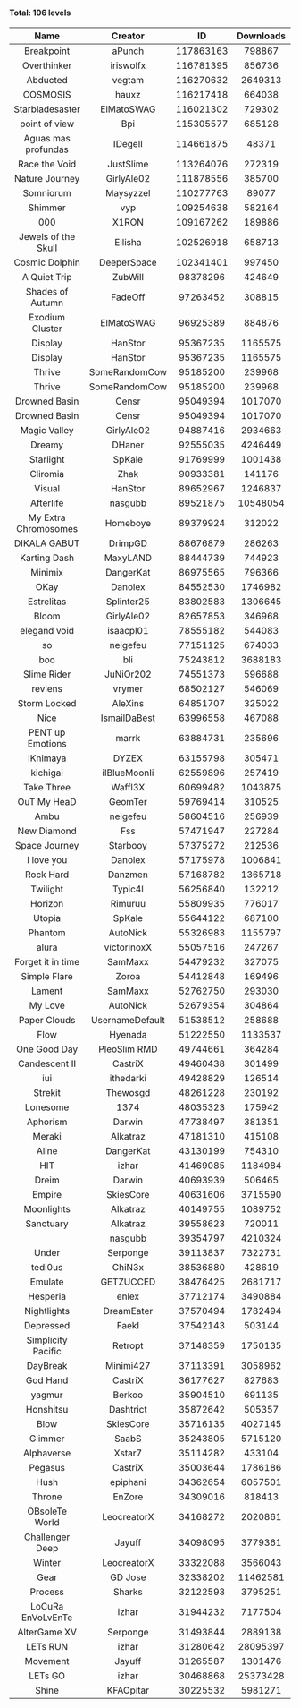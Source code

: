 #### Total: 106 levels

| Name | Creator | ID | Downloads | Likes |
|:---:|:---:|:---:|:---:|:---:|
| Breakpoint  | aPunch | 117863163 | 798867 | 64730
| Overthinker | iriswolfx | 116781395 | 856736 | 65704
| Abducted | vegtam | 116270632 | 2649313 | 143946
| COSMOSIS | hauxz | 116217418 | 664038 | 39820
| Starbladesaster | ElMatoSWAG | 116021302 | 729302 | 63744
| point of view        | Bpi | 115305577 | 685128 | 51341
| Aguas mas profundas | IDegelI | 114661875 | 48371 | 2064
| Race the Void | JustSlime | 113264076 | 272319 | 12512
| Nature Journey | GirlyAle02 | 111878556 | 385700 | 19899
| Somniorum | Maysyzzel | 110277763 | 89077 | 4487
| Shimmer | vyp | 109254638 | 582164 | 48303
| 000 | X1RON | 109167262 | 189886 | 7819
| Jewels of the Skull | Ellisha | 102526918 | 658713 | 28037
| Cosmic Dolphin | DeeperSpace | 102341401 | 997450 | 76359
| A Quiet Trip | ZubWill | 98378296 | 424649 | 34190
| Shades of Autumn | FadeOff | 97263452 | 308815 | 17958
| Exodium Cluster | ElMatoSWAG | 96925389 | 884876 | 89770
| Display | HanStor | 95367235 | 1165575 | 105866
| Display | HanStor | 95367235 | 1165575 | 105866
| Thrive | SomeRandomCow | 95185200 | 239968 | 16019
| Thrive | SomeRandomCow | 95185200 | 239968 | 16019
| Drowned Basin | Censr | 95049394 | 1017070 | 97654
| Drowned Basin | Censr | 95049394 | 1017070 | 97654
| Magic Valley | GirlyAle02 | 94887416 | 2934663 | 277577
| Dreamy | DHaner | 92555035 | 4246449 | 363005
| Starlight | SpKale | 91769999 | 1001438 | 103207
| Cliromia | Zhak | 90933381 | 141176 | 12301
| Visual | HanStor | 89652967 | 1246837 | 104569
| Afterlife | nasgubb | 89521875 | 10548054 | 627245
| My Extra Chromosomes | Homeboye | 89379924 | 312022 | 22844
| DIKALA GABUT | DrimpGD | 88676879 | 286263 | 18232
| Karting Dash | MaxyLAND | 88444739 | 744923 | 56469
| Minimix | DangerKat | 86975565 | 796366 | 69811
| OKay | Danolex | 84552530 | 1746982 | 149087
| Estrelitas | Splinter25 | 83802583 | 1306645 | 110921
| Bloom | GirlyAle02 | 82657853 | 346968 | 30802
| elegand void | isaacpl01 | 78555182 | 544083 | 36059
| so | neigefeu | 77151125 | 674033 | 40199
| boo | bli | 75243812 | 3688183 | 253511
| Slime Rider | JuNiOr202 | 74551373 | 596688 | 32593
| reviens | vrymer | 68502127 | 546069 | 34205
| Storm Locked | AleXins | 64851707 | 325022 | 25290
| Nice | IsmailDaBest | 63996558 | 467088 | 26508
| PENT up Emotions | marrk | 63884731 | 235696 | 15449
| IKnimaya | DYZEX | 63155798 | 305471 | 21194
| kichigai | iIBlueMoonIi | 62559896 | 257419 | 11595
| Take Three | Waffl3X | 60699482 | 1043875 | 91531
| OuT My HeaD | GeomTer | 59769414 | 310525 | 21389
| Ambu | neigefeu | 58604516 | 256939 | 24073
| New Diamond | Fss | 57471947 | 227284 | 16984
| Space Journey | Starbooy | 57375272 | 212536 | 15504
| I love you | Danolex | 57175978 | 1006841 | 106576
| Rock Hard | Danzmen | 57168782 | 1365718 | 76831
| Twilight | Typic4l | 56256840 | 132212 | 10713
| Horizon | Rimuruu | 55809935 | 776017 | 83474
| Utopia | SpKale | 55644122 | 687100 | 68270
| Phantom | AutoNick | 55326983 | 1155797 | 77968
| alura | victorinoxX | 55057516 | 247267 | 19698
| Forget it in time | SamMaxx | 54479232 | 327075 | 25754
| Simple Flare | Zoroa | 54412848 | 169496 | 23098
| Lament | SamMaxx | 52762750 | 293030 | 34142
| My Love | AutoNick | 52679354 | 304864 | 30363
| Paper Clouds | UsernameDefault | 51538512 | 258688 | 31800
| Flow | Hyenada | 51222550 | 1133537 | 121419
| One Good Day | PleoSlim RMD | 49744661 | 364284 | 38701
| Candescent II | CastriX | 49460438 | 301499 | 38633
| iui | ithedarki | 49428829 | 126514 | 17899
| Strekit | Thewosgd | 48261228 | 230192 | 31833
| Lonesome | 1374 | 48035323 | 175942 | 22667
| Aphorism | Darwin | 47738497 | 381351 | 48740
| Meraki | Alkatraz | 47181310 | 415108 | 48059
| Aline | DangerKat | 43130199 | 754310 | 78493
| HIT | izhar | 41469085 | 1184984 | 114991
| Dreim | Darwin | 40693939 | 506465 | 60326
| Empire | SkiesCore | 40631606 | 3715590 | 337324
| Moonlights | Alkatraz | 40149755 | 1089752 | 85337
| Sanctuary | Alkatraz | 39558623 | 720011 | 90364
|   | nasgubb | 39354797 | 4210324 | 292933
| Under | Serponge | 39113837 | 7322731 | 577304
| tedi0us | ChiN3x | 38536880 | 428619 | 54000
| Emulate | GETZUCCED | 38476425 | 2681717 | 246272
| Hesperia | enlex | 37712174 | 3490884 | 240441
| Nightlights | DreamEater | 37570494 | 1782494 | 160025
| Depressed | FaekI | 37542143 | 503144 | 67598
| Simplicity Pacific | Retropt | 37148359 | 1750135 | 180123
| DayBreak | Minimi427 | 37113391 | 3058962 | 300704
| God Hand | CastriX | 36177627 | 827683 | 102624
| yagmur | Berkoo | 35904510 | 691135 | 85705
| Honshitsu | Dashtrict | 35872642 | 505357 | 80694
| Blow | SkiesCore | 35716135 | 4027145 | 371771
| Glimmer | SaabS | 35243805 | 5715120 | 430965
| Alphaverse | Xstar7 | 35114282 | 433104 | 72314
| Pegasus | CastriX | 35003644 | 1786186 | 209336
| Hush | epiphani | 34362654 | 6057501 | 468743
| Throne | EnZore | 34309016 | 818413 | 101970
| OBsoleTe World | LeocreatorX | 34168272 | 2020861 | 194403
| Challenger Deep | Jayuff | 34098095 | 3779361 | 208533
| Winter | LeocreatorX | 33322088 | 3566043 | 345313
| Gear | GD Jose | 32338202 | 11462581 | 1327049
| Process | Sharks | 32122593 | 3795251 | 449013
| LoCuRa EnVoLvEnTe | izhar | 31944232 | 7177504 | 710677
| AlterGame XV | Serponge | 31493844 | 2889138 | 246171
| LETs  RUN | izhar | 31280642 | 28095397 | 2626139
| Movement | Jayuff | 31265587 | 1301476 | 147522
| LETs GO | izhar | 30468868 | 25373428 | 2204405
| Shine | KFAOpitar | 30225532 | 5981271 | 625838
